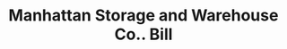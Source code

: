 ---
doi: 10.7916/D8GQ88V5
date_other: '1900'
date_other_textual: 1900-1909
form: printed ephemera
genre:
- Invoices
name:
- Manhattan Storage and Warehouse Co.
object_in_context_url: https://biggert.cul.columbia.edu/items/view/ave_biggert_01063
subject_hierarchical_geographic:
- New York, New York, United States
subject_name:
- Manhattan Storage and Warehouse Co.
title: Manhattan Storage and Warehouse Co.. Bill
sort_title: Manhattan Storage and Warehouse Co.. Bill
call_number: ave_biggert_01063
coordinates:
- 40.71277777777778,-74.00583333333333
pid: ave_biggert_01063
identifiers: ave_biggert_01063
thumbnail: https://derivativo-3.library.columbia.edu/iiif/2/ldpd:344385/full/!256,256/0/native.jpg
permalink: "/items/ave_biggert_01063/"
layout: iiif-image-page
---